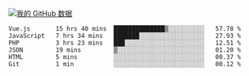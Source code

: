 [![我的 GitHub 数据](https://github-readme-stats.vercel.app/api?username=unbrain&?theme=dark)]()

<!--START_SECTION:waka-->

```text
Vue.js       15 hrs 40 mins  ██████████████▒░░░░░░░░░░   57.78 %
JavaScript   7 hrs 34 mins   ███████░░░░░░░░░░░░░░░░░░   27.93 %
PHP          3 hrs 23 mins   ███░░░░░░░░░░░░░░░░░░░░░░   12.51 %
JSON         19 mins         ▒░░░░░░░░░░░░░░░░░░░░░░░░   01.20 %
HTML         5 mins          ░░░░░░░░░░░░░░░░░░░░░░░░░   00.37 %
Git          1 min           ░░░░░░░░░░░░░░░░░░░░░░░░░   00.12 %
```

<!--END_SECTION:waka-->
